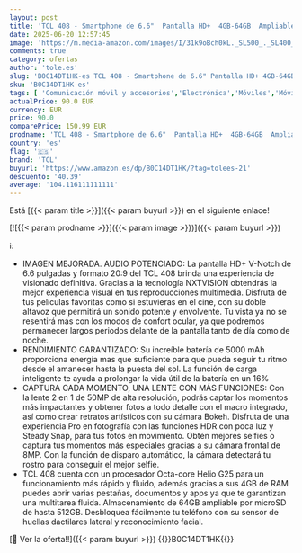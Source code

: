 ```yaml
---
layout: post
title: 'TCL 408 - Smartphone de 6.6"  Pantalla HD+  4GB-64GB  Ampliable MicroSD  Dual SIM  Cámara 50MP  Batería 5000mAh  Doble Altavoz estéreo  Android 12  Midnight Blue'
date: 2025-06-20 12:57:45
image: 'https://m.media-amazon.com/images/I/31k9oBch0kL._SL500_._SL400_.jpg'
comments: true
category: ofertas
author: 'tole.es'
slug: 'B0C14DT1HK-es TCL 408 - Smartphone de 6.6" Pantalla HD+ 4GB-64GB...'
sku: 'B0C14DT1HK-es'
tags: [ 'Comunicación móvil y accesorios','Electrónica','Móviles','Móviles y smartphones libres','android','tcl','🇪🇸', ]
actualPrice: 90.0 EUR
currency: EUR
price: 90.0
comparePrice: 150.99 EUR
prodname: 'TCL 408 - Smartphone de 6.6"  Pantalla HD+  4GB-64GB  Ampliable MicroSD  Dual SIM  Cámara 50MP  Batería 5000mAh  Doble Altavoz estéreo  Android 12  Midnight Blue'
country: 'es'
flag: '🇪🇸'
brand: 'TCL'
buyurl: 'https://www.amazon.es/dp/B0C14DT1HK/?tag=tolees-21'
descuento: '40.39'
average: '104.116111111111'
---
```


Está [{{< param title >}}]({{< param buyurl >}}) en el siguiente enlace!

[![{{< param prodname >}}]({{< param image >}})]({{< param buyurl >}})

ℹ️:

- IMAGEN MEJORADA. AUDIO POTENCIADO: La pantalla HD+ V-Notch de 6.6 pulgadas y formato 20:9 del TCL 408 brinda una experiencia de visionado definitiva. Gracias a la tecnología NXTVISION obtendrás la mejor experiencia visual en tus reproducciones multimedia. Disfruta de tus películas favoritas como si estuvieras en el cine, con su doble altavoz que permitirá un sonido potente y envolvente. Tu vista ya no se resentirá más con los modos de confort ocular, ya que podremos permanecer largos periodos delante de la pantalla tanto de día como de noche.
- RENDIMIENTO GARANTIZADO: Su increíble batería de 5000 mAh proporciona energía mas que suficiente para que pueda seguir tu ritmo desde el amanecer hasta la puesta del sol. La función de carga inteligente te ayuda a prolongar la vida útil de la batería en un 16%
- CAPTURA CADA MOMENTO, UNA LENTE CON MÁS FUNCIONES: Con la lente 2 en 1 de 50MP de alta resolución, podrás captar los momentos más impactantes y obtener fotos a todo detalle con el macro integrado, así como crear retratos artísticos con su cámara Bokeh. Disfruta de una experiencia Pro en fotografía con las funciones HDR con poca luz y Steady Snap, para tus fotos en movimiento. Obtén mejores selfies o captura tus momentos más especiales gracias a su cámara frontal de 8MP. Con la función de disparo automático, la cámara detectará tu rostro para conseguir el mejor selfie.
- TCL 408 cuenta con un procesador Octa-core Helio G25 para un funcionamiento más rápido y fluido, además gracias a sus 4GB de RAM puedes abrir varias pestañas, documentos y apps ya que te garantizan una multitarea fluida. Almacenamiento de 64GB ampliable por microSD de hasta 512GB. Desbloquea fácilmente tu teléfono con su sensor de huellas dactilares lateral y reconocimiento facial.

[🛒 Ver la oferta!!]({{< param buyurl >}})
{{<world>}}B0C14DT1HK{{</world>}}
